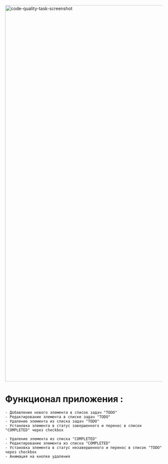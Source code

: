 <img width="1199" alt="code-quality-task-screenshot" src="https://user-images.githubusercontent.com/8201843/113413843-4080fb80-93c4-11eb-9f20-15e4b4c1e430.png">

# Функционал приложения :

    - Добавление нового элемента в список задач "TODO"
    - Редактирование элемента в списке задач "TODO"
    - Удаление элемента из списка задач "TODO"
    - Установка элемента в статус завершенного и перенос в список "COMPLETED" через checkbox

    - Удаление элемента из списка "COMPLETED"
    - Редактирование элемента из списка "COMPLETED"
    - Установка элемента в статус незавершенного и перенос в список "TODO" через checkbox
    - Анимация на кнопке удаления
 